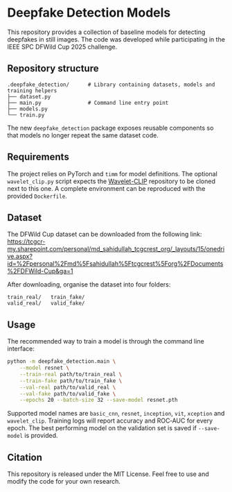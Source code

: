 # Deepfake Detection Models

This repository provides a collection of baseline models for detecting deepfakes in still images. The code was developed while participating in the IEEE SPC DFWild Cup 2025 challenge.

## Repository structure

```
.deepfake_detection/      # Library containing datasets, models and training helpers
├── dataset.py
├── main.py               # Command line entry point
├── models.py
└── train.py
```

The new `deepfake_detection` package exposes reusable components so that models no longer repeat the same dataset code.

## Requirements

The project relies on PyTorch and `timm` for model definitions. The optional `wavelet_clip.py` script expects the [Wavelet-CLIP](https://github.com/Girish-Krishnan/wavelet-clip) repository to be cloned next to this one. A complete environment can be reproduced with the provided `Dockerfile`.

## Dataset

The DFWild Cup dataset can be downloaded from the following link:
<https://tcgcr-my.sharepoint.com/personal/md_sahidullah_tcgcrest_org/_layouts/15/onedrive.aspx?id=%2Fpersonal%2Fmd%5Fsahidullah%5Ftcgcrest%5Forg%2FDocuments%2FDFWild-Cup&ga=1>

After downloading, organise the dataset into four folders:

```
train_real/   train_fake/
valid_real/   valid_fake/
```

## Usage

The recommended way to train a model is through the command line interface:

```bash
python -m deepfake_detection.main \
    --model resnet \
    --train-real path/to/train_real \
    --train-fake path/to/train_fake \
    --val-real path/to/valid_real \
    --val-fake path/to/valid_fake \
    --epochs 20 --batch-size 32 --save-model resnet.pth
```

Supported model names are `basic_cnn`, `resnet`, `inception`, `vit`, `xception` and `wavelet_clip`. Training logs will report accuracy and ROC‑AUC for every epoch. The best performing model on the validation set is saved if `--save-model` is provided.

## Citation

This repository is released under the MIT License. Feel free to use and modify the code for your own research.
